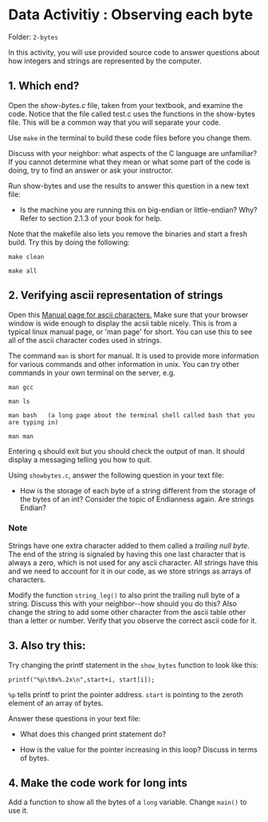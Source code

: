 # Data Activitiy : Observing each byte

Folder: `2-bytes`

In this activity, you will use provided source code to answer questions about
how integers and strings are represented by the computer.

## 1. Which end? 

Open the *show-bytes.c* file, taken from your textbook, and examine the code.
Notice that the file called test.c uses the functions in the show-bytes file.
This will be a common way that you will separate your code. 

Use `make` in the terminal to build these code files before you change them.

Discuss with your neighbor: what aspects of the C language are unfamiliar? If
you cannot determine what they mean or what some part of the code is doing, try
to find an answer or ask your instructor. 

Run show-bytes and use the results to answer this question in a new text file: 

* Is the machine you are running this on big-endian or little-endian? Why? Refer to section 2.1.3 of your book for help.

Note that the makefile also lets you remove the binaries and start a fresh
build. Try this by doing the following:

	make clean

	make all

## 2.  Verifying ascii representation of strings

Open this [Manual page for ascii characters.](http://man7.org/linux/man-pages/man7/ascii.7.html) Make sure that your browser window is wide enough to display the acsii table nicely. This is from a typical linux manual page, or 'man page' for short. You can use this to see all of the ascii character codes
used in strings.  

The command `man` is short for manual.  It is used to provide more information
for various commands and other information in unix. You can try other commands
in your own terminal on the server, e.g.

	man gcc

	man ls

	man bash   (a long page about the terminal shell called bash that you are typing in)

	man man

Entering `q` should exit but you should check the output of man. It should display a messaging telling you how to quit. 

Using `showbytes.c`, answer the following question in your text file:
  
* How is the storage of each byte of a string different from the storage of the
  bytes of an int? Consider the topic of Endianness again. Are strings Endian?

### Note

Strings have one extra character added to them called a *trailing null byte*.
The end of the string is signaled by having this one last character that is
always a zero, which is not used for any ascii character. All strings have this
and we need to account for it in our code, as we store strings as arrays of
characters.

Modify the function `string_leg()` to also print the trailing null byte of a
string. Discuss this with your neighbor--how should you do this? Also change the
string to add some other character from the ascii table other than a letter or
number. Verify that you observe the correct ascii code for it.

## 3.  Also try this: 

Try changing the printf statement in the `show_bytes` function to look like this:

	printf("%p\t0x%.2x\n",start+i, start[i]);

`%p` tells printf to print the pointer address. `start` is pointing to the
zeroth element of an array of bytes. 

Answer these questions in your text file:

* What does this changed print statement do?

* How is the value for the pointer increasing in this loop? Discuss in terms of
  bytes.

## 4. Make the code work for long ints

Add a function to show all the bytes of a `long` variable. Change `main()` to
use it.
